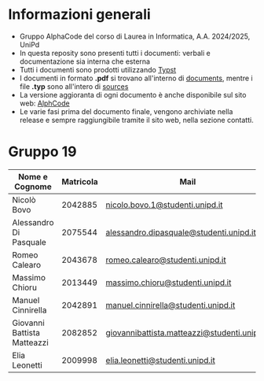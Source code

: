 # Informazioni generali
- Gruppo AlphaCode del corso di Laurea in Informatica, A.A. 2024/2025, UniPd
- In questa reposity sono presenti tutti i documenti: verbali e documentazione sia interna che esterna
- Tutti i documenti sono prodotti utilizzando [Typst](https://typst.app/)
- I documenti in formato **.pdf** si trovano all'interno di [documents](https://github.com/AlphaCodeSWE/AlphaCode-docs-file/tree/main/documents), mentre i file **.typ** sono all'intero di [sources](https://github.com/AlphaCodeSWE/AlphaCode-docs-file/tree/main/sources)
- La versione aggioranta di ogni documento è anche disponibile sul sito web: [AlphCode](https://alphacodeswe.github.io/AlphaCode-sito/)
- Le varie fasi prima del documento finale, vengono archiviate nella release e sempre raggiungibile tramite il sito web, nella sezione contatti.
# Gruppo 19
| Nome e Cognome | Matricola  | Mail   |
|-----------|-------------|-------------|
| Nicolò Bovo    | 2042885 | nicolo.bovo.1@studenti.unipd.it      |
|Alessandro Di Pasquale   | 2075544 | alessandro.dipasquale@studenti.unipd.it    |
| Romeo Calearo   | 2043678 | romeo.calearo@studenti.unipd.it     |
| Massimo Chioru  | 2013449| massimo.chioru@studenti.unipd.it     |
| Manuel Cinnirella  |2042891 | manuel.cinnirella@studenti.unipd.it    |
| Giovanni Battista Matteazzi    | 2082852 |giovannibattista.matteazzi@studenti.unipd.it     |
| Elia Leonetti  |2009998| elia.leonetti@studenti.unipd.it    |




